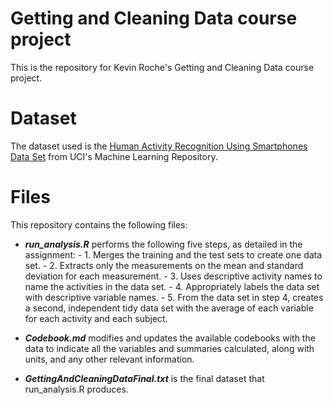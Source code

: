 # Getting and Cleaning Data course project

This is the repository for Kevin Roche's Getting and Cleaning Data course project. 

# Dataset

The dataset used is the [Human Activity Recognition Using Smartphones Data Set](http://archive.ics.uci.edu/ml/datasets/Human+Activity+Recognition+Using+Smartphones) from UCI's Machine Learning Repository.

# Files

This repository contains the following files:

* ***run_analysis.R*** performs the following five steps, as detailed in the assignment:
        - 1. Merges the training and the test sets to create one data set.
        - 2. Extracts only the measurements on the mean and standard deviation for each measurement. 
        - 3. Uses descriptive activity names to name the activities in the data set.
        - 4. Appropriately labels the data set with descriptive variable names. 
        - 5. From the data set in step 4, creates a second, independent tidy data set with the average of each variable for each activity and each subject.

* ***Codebook.md*** modifies and updates the available codebooks with the data to indicate all the variables and summaries calculated, along with units, and any other relevant information.

* ***GettingAndCleaningDataFinal.txt*** is the final dataset that run_analysis.R produces.

